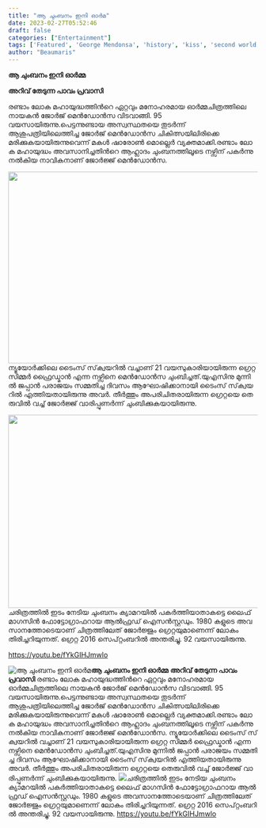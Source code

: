 ```yaml
---
title: "ആ ​ചും​ബ​നം ഇ​നി ഓ​ര്‍മ"
date: 2023-02-27T05:52:46
draft: false
categories: ["Entertainment"]
tags: ['Featured', 'George Mendonsa', 'history', 'kiss', 'second world war']
author: "Beaumaris"
---
```


<strong>ആ ​ചും​ബ​നം ഇ​നി ഓ​ര്‍​മ്മ​</strong>

<strong>അറിവ് തേടുന്ന പാവം പ്രവാസി</strong>

രണ്ടാം ലോക മഹായുദ്ധത്തിന്‍റെ ഏറ്റവും മനോഹരമായ ഓര്‍മ്മചിത്രത്തിലെ നായകന്‍ ജോ​ര്‍​ജ് മെന്‍ഡോന്‍​സ വിടവാങ്ങി. 95 വയസായിരുന്നു.പെട്ടന്നുണ്ടായ അസ്വസ്ഥതയെ തുടര്‍ന്ന് ആശുപത്രിയിലെത്തിച്ച ജോ​ര്‍​ജ് മെന്‍ഡോന്‍​സ ചികിത്സയിലിരിക്കെ മരിക്കുകയായിരുന്നുവെന്ന് മകള്‍ ഷാരോണ്‍ മൊല്ലെര്‍ വ്യക്തമാക്കി.ര​ണ്ടാം ലോ​ക ​മ​ഹാ​യു​ദ്ധം അ​വ​സാ​നി​ച്ച​തി​ന്‍റെ ആ​ഹ്ലാ​ദം ചും​ബ​ന​ത്തി​ലൂ​ടെ ന​ഴ്സി​ന് പ​ക​ര്‍​ന്നു ന​ല്‍​കി​യ നാ​വി​ക​നാണ് ജോര്‍ജ്ജ് മെന്‍ഡോന്‍​സ.

<img class="size-large wp-image-385433 aligncenter" src="https://cdn.boolokam.com/articles/2023/02/1e1.jpg" alt="" width="620" height="387" /> ന്യൂ​യോ​ര്‍​ക്കി​ലെ ടൈം​സ് സ്‌​ക്വ​യ​റി​ല്‍ വച്ചാണ് 21 വയസുകാരിയായിരുന്ന ഗ്രെ​റ്റ സിമ്മര്‍ ഫ്രൈ​ഡ്മാ​ന്‍ എന്ന നഴ്സിനെ മെന്‍ഡോന്‍​സ ചുംബിച്ചത്.യു​എ​സി​നു മു​ന്നി​ല്‍ ജ​പ്പാ​ന്‍ പ​രാ​ജ​യം സ​മ്മ​തി​ച്ച ദി​വ​സം ആഘോഷിക്കാനായി ടൈം​സ് സ്‌​ക്വ​യ​റി​ല്‍ എത്തിയതായിരുന്നു അവര്‍. തീര്‍ത്തും അപരിചിതരായിരുന്ന ഗ്രെ​റ്റ​യെ തെ​രു​വി​ല്‍​ വ​ച്ച്‌ ജോര്‍ജ്ജ് വാ​രി​പ്പു​ണ​ര്‍​ന്ന് ചും​ബി​ക്കുകയായിരുന്നു.

<img class="size-large wp-image-385434 aligncenter" src="https://cdn.boolokam.com/articles/2023/02/88o.jpg" alt="" width="635" height="390" />ച​രി​ത്ര​ത്തി​ല്‍ ഇ​ടം നേ​ടി​യ ചും​ബ​നം ക്യാമറയില്‍ പകര്‍ത്തിയാതാകട്ടെ ലൈ​ഫ് മാഗസി​ന്‍ ഫോ​ട്ടോ​ഗ്രാ​ഫ​റാ​യ ആ​ല്‍​ഫ്ര​ഡ് ഐ​സ​ന്‍​സ്റ്റ​ഡും. 1980 ക​ളു​ടെ അ​വ​സാ​ന​ത്തോ​ടെ​യാ​ണ് ചിത്രത്തിലേത് ജോ​ര്‍​ജ്ജും ഗ്രെ​റ്റയുമാണെന്ന് ലോകം തിരിച്ചറിയുന്നത്. ഗ്രെറ്റ 2016 സെ​പ്റ്റം​ബ​റി​ല്‍ അന്തരിച്ചു. 92 വയസായിരുന്നു.

https://youtu.be/fYkGIHJmwlo


![ആ ​ചും​ബ​നം ഇ​നി ഓ​ര്‍മ](https://cdn.boolokam.com/articles/2023/02/1e1.jpg)**ആ ​ചും​ബ​നം ഇ​നി ഓ​ര്‍​മ്മ​** **അറിവ് തേടുന്ന പാവം പ്രവാസി** രണ്ടാം ലോക മഹായുദ്ധത്തിന്‍റെ ഏറ്റവും മനോഹരമായ ഓര്‍മ്മചിത്രത്തിലെ നായകന്‍ ജോ​ര്‍​ജ് മെന്‍ഡോന്‍​സ വിടവാങ്ങി. 95 വയസായിരുന്നു.പെട്ടന്നുണ്ടായ അസ്വസ്ഥതയെ തുടര്‍ന്ന് ആശുപത്രിയിലെത്തിച്ച ജോ​ര്‍​ജ് മെന്‍ഡോന്‍​സ ചികിത്സയിലിരിക്കെ മരിക്കുകയായിരുന്നുവെന്ന് മകള്‍ ഷാരോണ്‍ മൊല്ലെര്‍ വ്യക്തമാക്കി.ര​ണ്ടാം ലോ​ക ​മ​ഹാ​യു​ദ്ധം അ​വ​സാ​നി​ച്ച​തി​ന്‍റെ ആ​ഹ്ലാ​ദം ചും​ബ​ന​ത്തി​ലൂ​ടെ ന​ഴ്സി​ന് പ​ക​ര്‍​ന്നു ന​ല്‍​കി​യ നാ​വി​ക​നാണ് ജോര്‍ജ്ജ് മെന്‍ഡോന്‍​സ. ന്യൂ​യോ​ര്‍​ക്കി​ലെ ടൈം​സ് സ്‌​ക്വ​യ​റി​ല്‍ വച്ചാണ് 21 വയസുകാരിയായിരുന്ന ഗ്രെ​റ്റ സിമ്മര്‍ ഫ്രൈ​ഡ്മാ​ന്‍ എന്ന നഴ്സിനെ മെന്‍ഡോന്‍​സ ചുംബിച്ചത്.യു​എ​സി​നു മു​ന്നി​ല്‍ ജ​പ്പാ​ന്‍ പ​രാ​ജ​യം സ​മ്മ​തി​ച്ച ദി​വ​സം ആഘോഷിക്കാനായി ടൈം​സ് സ്‌​ക്വ​യ​റി​ല്‍ എത്തിയതായിരുന്നു അവര്‍. തീര്‍ത്തും അപരിചിതരായിരുന്ന ഗ്രെ​റ്റ​യെ തെ​രു​വി​ല്‍​ വ​ച്ച്‌ ജോര്‍ജ്ജ് വാ​രി​പ്പു​ണ​ര്‍​ന്ന് ചും​ബി​ക്കുകയായിരുന്നു. ![](https://cdn.boolokam.com/articles/2023/02/88o.jpg)ച​രി​ത്ര​ത്തി​ല്‍ ഇ​ടം നേ​ടി​യ ചും​ബ​നം ക്യാമറയില്‍ പകര്‍ത്തിയാതാകട്ടെ ലൈ​ഫ് മാഗസി​ന്‍ ഫോ​ട്ടോ​ഗ്രാ​ഫ​റാ​യ ആ​ല്‍​ഫ്ര​ഡ് ഐ​സ​ന്‍​സ്റ്റ​ഡും. 1980 ക​ളു​ടെ അ​വ​സാ​ന​ത്തോ​ടെ​യാ​ണ് ചിത്രത്തിലേത് ജോ​ര്‍​ജ്ജും ഗ്രെ​റ്റയുമാണെന്ന് ലോകം തിരിച്ചറിയുന്നത്. ഗ്രെറ്റ 2016 സെ​പ്റ്റം​ബ​റി​ല്‍ അന്തരിച്ചു. 92 വയസായിരുന്നു. https://youtu.be/fYkGIHJmwlo
